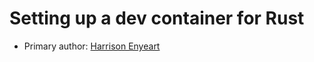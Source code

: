 # Setting up a dev container for Rust

* Primary author: [Harrison Enyeart](https://github.com/HJEunc)